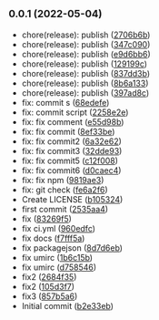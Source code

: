 ## <small>0.0.1 (2022-05-04)</small>

- chore(release): publish ([2706b6b](https://github.com/ssdmtank/smart-taro/commit/2706b6b))
- chore(release): publish ([347c090](https://github.com/ssdmtank/smart-taro/commit/347c090))
- chore(release): publish ([e9d6bb6](https://github.com/ssdmtank/smart-taro/commit/e9d6bb6))
- chore(release): publish ([129199c](https://github.com/ssdmtank/smart-taro/commit/129199c))
- chore(release): publish ([837dd3b](https://github.com/ssdmtank/smart-taro/commit/837dd3b))
- chore(release): publish ([8b6a133](https://github.com/ssdmtank/smart-taro/commit/8b6a133))
- chore(release): publish ([397ad8c](https://github.com/ssdmtank/smart-taro/commit/397ad8c))
- fix: commit s ([68edefe](https://github.com/ssdmtank/smart-taro/commit/68edefe))
- fix: commit script ([2258e2e](https://github.com/ssdmtank/smart-taro/commit/2258e2e))
- fix: fix comment ([e55d98b](https://github.com/ssdmtank/smart-taro/commit/e55d98b))
- fix: fix commit ([8ef33be](https://github.com/ssdmtank/smart-taro/commit/8ef33be))
- fix: fix commit2 ([6a32e62](https://github.com/ssdmtank/smart-taro/commit/6a32e62))
- fix: fix commit3 ([32dde93](https://github.com/ssdmtank/smart-taro/commit/32dde93))
- fix: fix commit5 ([c12f008](https://github.com/ssdmtank/smart-taro/commit/c12f008))
- fix: fix commit6 ([d0caec4](https://github.com/ssdmtank/smart-taro/commit/d0caec4))
- fix: fix npm ([9819ae3](https://github.com/ssdmtank/smart-taro/commit/9819ae3))
- fix: git check ([fe6a2f6](https://github.com/ssdmtank/smart-taro/commit/fe6a2f6))
- Create LICENSE ([b105324](https://github.com/ssdmtank/smart-taro/commit/b105324))
- first commit ([2535aa4](https://github.com/ssdmtank/smart-taro/commit/2535aa4))
- fix ([83269f5](https://github.com/ssdmtank/smart-taro/commit/83269f5))
- fix ci.yml ([960edfc](https://github.com/ssdmtank/smart-taro/commit/960edfc))
- fix docs ([f7fff5a](https://github.com/ssdmtank/smart-taro/commit/f7fff5a))
- fix packagejson ([8d7d6eb](https://github.com/ssdmtank/smart-taro/commit/8d7d6eb))
- fix umirc ([1b6c15b](https://github.com/ssdmtank/smart-taro/commit/1b6c15b))
- fix umirc ([d758546](https://github.com/ssdmtank/smart-taro/commit/d758546))
- fix2 ([2684f35](https://github.com/ssdmtank/smart-taro/commit/2684f35))
- fix2 ([105d3f7](https://github.com/ssdmtank/smart-taro/commit/105d3f7))
- fix3 ([857b5a6](https://github.com/ssdmtank/smart-taro/commit/857b5a6))
- Initial commit ([b2e33eb](https://github.com/ssdmtank/smart-taro/commit/b2e33eb))

